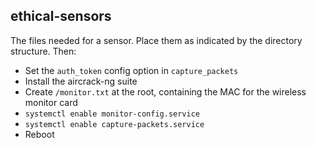 ethical-sensors
---------------

The files needed for a sensor. Place them as indicated by the directory structure.
Then:
* Set the `auth_token` config option in `capture_packets`
* Install the aircrack-ng suite
* Create `/monitor.txt` at the root, containing the MAC for the wireless monitor card
* `systemctl enable monitor-config.service`
* `systemctl enable capture-packets.service`
* Reboot

